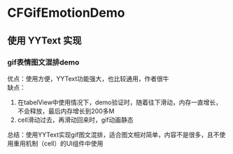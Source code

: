# CFGifEmotionDemo

## 使用 YYText 实现

### gif表情图文混排demo
优点：使用方便，YYText功能强大，也比较通用，作者很牛  
缺点：
1. 在tabelView中使用情况下，demo验证时，随着往下滑动，内存一直增长，不会释放，最后内存增长到200多M
2. cell滑动过去，再滑动回来时，gif动画静态

总结：使用YYText实现gif图文混排，适合图文相对简单，内容不是很多，且不使用重用机制（cell）的UI组件中使用

